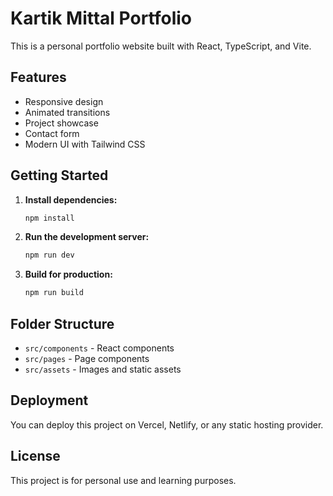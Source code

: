 # Kartik Mittal Portfolio

This is a personal portfolio website built with React, TypeScript, and Vite.

## Features

- Responsive design
- Animated transitions
- Project showcase
- Contact form
- Modern UI with Tailwind CSS

## Getting Started

1. **Install dependencies:**
   ```bash
   npm install
   ```

2. **Run the development server:**
   ```bash
   npm run dev
   ```

3. **Build for production:**
   ```bash
   npm run build
   ```

## Folder Structure

- `src/components` - React components
- `src/pages` - Page components
- `src/assets` - Images and static assets

## Deployment

You can deploy this project on Vercel, Netlify, or any static hosting provider.

## License

This project is for personal use and learning purposes.